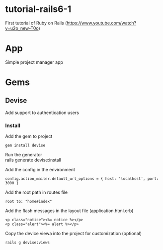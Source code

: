 # tutorial-rails6-1
First tutorial of Ruby on Rails (https://www.youtube.com/watch?v=u2o_new-T0o)

# App
Simple project manager app

# Gems
## Devise
Add support to authentication users
### Install
Add the gem to project  

    gem install devise

Run the generator  
    rails generate devise:install  

Add the config in the environment  

    config.action_mailer.default_url_options = { host: 'localhost', port: 3000 }

Add the root path in routes file  

    root to: "home#index"

Add the flash messages in the layout file (application.html.erb) 

    <p class="notice"><%= notice %></p>
    <p class="alert"><%= alert %></p>

Copy the device viewa into the project for customization (optional)   

    rails g devise:views